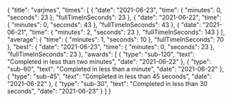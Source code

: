 {
  "title": "varjmes",
  "times": [
    {
      "date": "2021-06-23",
      "time": {
        "minutes": 0,
        "seconds": 23
      },
      "fullTimeInSeconds": 23
    },
    {
      "date": "2021-06-22",
      "time": {
        "minutes": 0,
        "seconds": 43
      },
      "fullTimeInSeconds": 43
    },
    {
      "date": "2021-06-21",
      "time": {
        "minutes": 2,
        "seconds": 23
      },
      "fullTimeInSeconds": 143
    }
  ],
  "average": {
    "time": {
      "minutes": 1,
      "seconds": 10
    },
    "fullTimeInSeconds": 70
  },
  "best": {
    "date": "2021-06-23",
    "time": {
      "minutes": 0,
      "seconds": 23
    },
    "fullTimeInSeconds": 23
  },
  "awards": [
    {
      "type": "sub-120",
      "text": "Completed in less than two minutes",
      "date": "2021-06-22"
    },
    {
      "type": "sub-60",
      "text": "Completed in less than a minute",
      "date": "2021-06-22"
    },
    {
      "type": "sub-45",
      "text": "Completed in less than 45 seconds",
      "date": "2021-06-22"
    },
    {
      "type": "sub-30",
      "text": "Completed in less than 30 seconds",
      "date": "2021-06-23"
    }
  ]
}